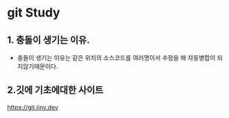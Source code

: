 # git Study

## 1. 충돌이 생기는 이유.
+ 충돌이 생기는 이유는 같은 위치의 소스코드를 여러명이서 수정을 해 자동병합이 되지않기때문이다.

## 2.깃에 기초에대한 사이트
https://git.jiny.dev

